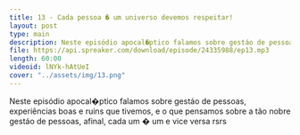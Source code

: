 ```yaml
---
title: 13 - Cada pessoa � um universo devemos respeitar!
layout: post
type: main
description: Neste episódio apocal�ptico falamos sobre gestáo de pessoas, experiências boas e ruins que tivemos, e o que pensamos sobre a tão nobre gestáo de pessoas, afinal, cada um � um e vice versa rsrs
file: https://api.spreaker.com/download/episode/24335988/ep13.mp3
length: 60:00
videoid: lNYk-hAtUeI
cover: "../assets/img/13.png"
---
```


Neste episódio apocal�ptico falamos sobre gestáo de pessoas, experiências boas e ruins que tivemos, e o que pensamos sobre a tão nobre gestáo de pessoas, afinal, cada um � um e vice versa rsrs